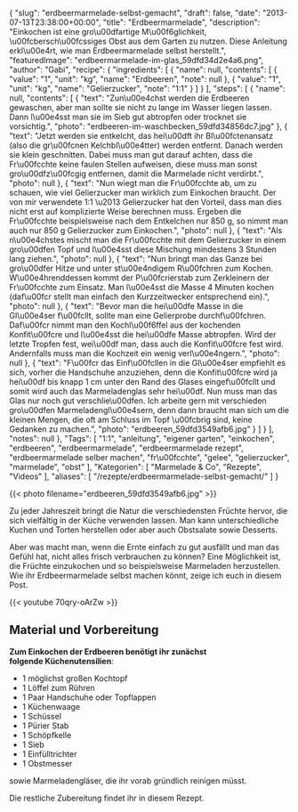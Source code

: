 {
    "slug": "erdbeermarmelade-selbst-gemacht",
    "draft": false,
    "date": "2013-07-13T23:38:00+00:00",
    "title": "Erdbeermarmelade",
    "description": "Einkochen ist eine gro\u00dfartige M\u00f6glichkeit, \u00fcbersch\u00fcssiges Obst aus dem Garten zu nutzen. Diese Anleitung erkl\u00e4rt, wie man Erdbeermarmelade selbst herstellt.",
    "featuredImage": "erdbeermarmelade-im-glas_59dfd34d2e4a6.png",
    "author": "Gabi",
    "recipe": {
        "ingredients": [
            {
                "name": null,
                "contents": [
                    {
                        "value": "1",
                        "unit": "kg",
                        "name": "Erdbeeren",
                        "note": null
                    },
                    {
                        "value": "1",
                        "unit": "kg",
                        "name": "Gelierzucker",
                        "note": "1:1"
                    }
                ]
            }
        ],
        "steps": [
            {
                "name": null,
                "contents": [
                    {
                        "text": "Zun\u00e4chst werden die Erdbeeren gewaschen, aber man sollte sie nicht zu lange im Wasser liegen lassen. Dann l\u00e4sst man sie im Sieb gut abtropfen oder trocknet sie vorsichtig.",
                        "photo": "erdbeeren-im-waschbecken_59dfd34856dc7.jpg"
                    },
                    {
                        "text": "Jetzt werden sie entkelcht, das hei\u00dft ihr Bl\u00fctenansatz (also die gr\u00fcnen Kelchbl\u00e4tter) werden entfernt.  Danach werden sie klein geschnitten. Dabei muss man gut darauf achten, dass die Fr\u00fcchte keine faulen Stellen aufweisen, diese muss man sonst gro\u00dfz\u00fcgig entfernen, damit die Marmelade nicht verdirbt.",
                        "photo": null
                    },
                    {
                        "text": "Nun wiegt man die Fr\u00fcchte ab, um zu schauen, wie viel Gelierzucker man wirklich zum Einkochen braucht. Der von mir verwendete 1:1 \u2013 Gelierzucker hat den Vorteil, dass man dies nicht erst auf komplizierte Weise berechnen muss. Ergeben die Fr\u00fcchte beispielsweise nach dem Entkelchen nur 850 g, so nimmt man auch nur 850 g Gelierzucker zum Einkochen.",
                        "photo": null
                    },
                    {
                        "text": "Als n\u00e4chstes mischt man die Fr\u00fcchte mit dem Gelierzucker in einem gro\u00dfen Topf und l\u00e4sst diese Mischung mindestens 3 Stunden lang ziehen.",
                        "photo": null
                    },
                    {
                        "text": "Nun bringt man das Ganze bei gro\u00dfer Hitze und unter st\u00e4ndigem R\u00fchren zum Kochen. W\u00e4hrenddessen kommt der P\u00fcrierstab zum Zerkleinern der Fr\u00fcchte zum Einsatz. Man l\u00e4sst die Masse 4 Minuten kochen (daf\u00fcr stellt man einfach den Kurzzeitwecker entsprechend ein).",
                        "photo": null
                    },
                    {
                        "text": "Bevor man die hei\u00dfe Masse in die Gl\u00e4ser f\u00fcllt, sollte man eine Gelierprobe durchf\u00fchren. Daf\u00fcr nimmt man den Kochl\u00f6ffel aus der kochenden Konfit\u00fcre und l\u00e4sst die hei\u00dfe Masse abtropfen. Wird der letzte Tropfen fest, wei\u00df man, dass auch die Konfit\u00fcre fest wird. Andernfalls muss man die Kochzeit ein wenig verl\u00e4ngern.",
                        "photo": null
                    },
                    {
                        "text": "F\u00fcr das Einf\u00fcllen in die Gl\u00e4ser empfiehlt es sich, vorher die Handschuhe anzuziehen, denn die Konfit\u00fcre wird ja hei\u00df bis knapp 1 cm unter den Rand des Glases eingef\u00fcllt und somit wird auch das Marmeladenglas sehr hei\u00df. Nun muss man das Glas nur noch gut verschlie\u00dfen. Ich arbeite gern mit verschieden gro\u00dfen Marmeladengl\u00e4sern, denn dann braucht man sich um die kleinen Mengen, die oft am Schluss im Topf \u00fcbrig sind, keine Gedanken zu machen.",
                        "photo": "erdbeeren_59dfd3549afb6.jpg"
                    }
                ]
            }
        ],
        "notes": null
    },
    "Tags": [
        "1:1",
        "anleitung",
        "eigener garten",
        "einkochen",
        "erdbeeren",
        "erdbeermarmelade",
        "erdbeermarmelade rezept",
        "erdbeermarmelade selber machen",
        "fr\u00fcchte",
        "gelee",
        "gelierzucker",
        "marmelade",
        "obst"
    ],
    "Kategorien": [
        "Marmelade &amp; Co",
        "Rezepte",
        "Videos"
    ],
    "aliases": [
        "\/rezepte\/erdbeermarmelade-selbst-gemacht\/"
    ]
}

{{< photo filename="erdbeeren_59dfd3549afb6.jpg" >}}

Zu jeder Jahreszeit bringt die Natur die verschiedensten Früchte hervor, die sich vielfältig in der Küche verwenden lassen. Man kann unterschiedliche Kuchen und Torten herstellen oder aber auch Obstsalate sowie Desserts.

Aber was macht man, wenn die Ernte einfach zu gut ausfällt und man das Gefühl hat, nicht alles frisch verbrauchen zu können? Eine Möglichkeit ist, die Früchte einzukochen und so beispielsweise Marmeladen herzustellen. Wie ihr Erdbeermarmelade selbst machen könnt, zeige ich euch in diesem Post.

{{< youtube 70qry-oArZw >}}

## Material und Vorbereitung

**Zum Einkochen der Erdbeeren benötigt ihr zunächst folgende Küchenutensilien**:

 * 1 möglichst großen Kochtopf
 * 1 Löffel zum Rühren
 * 1 Paar Handschuhe oder Topflappen
 * 1 Küchenwaage
 * 1 Schüssel
 * 1 Pürier Stab
 * 1 Schöpfkelle
 * 1 Sieb
 * 1 Einfülltrichter
 * 1 Obstmesser

sowie Marmeladengläser, die ihr vorab gründlich reinigen müsst.

Die restliche Zubereitung findet ihr in diesem Rezept.